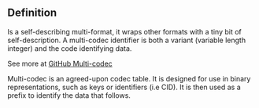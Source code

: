 ## Definition
Is a self-describing multi-format, it wraps other formats with a tiny bit of self-description. A multi-codec identifier is both a variant (variable length integer) and the code identifying data. 

See more at [GitHub Multi-codec](https://github.com/multiformats/multicodec)

Multi-codec is an agreed-upon codec table. It is designed for use in binary representations, such as keys or identifiers (i.e CID). It is then used as a prefix to identify the data that follows.